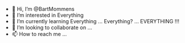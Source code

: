 - 👋 Hi, I’m @BartMommens
- 👀 I’m interested in Everything
- 🌱 I’m currently learning Everything ... Everything? ... EVERYTHING !!!
- 💞️ I’m looking to collaborate on ...
- 📫 How to reach me ...

<!---
BartMommens/BartMommens is a ✨ special ✨ repository because its `README.md` (this file) appears on your GitHub profile.
You can click the Preview link to take a look at your changes.
--->
